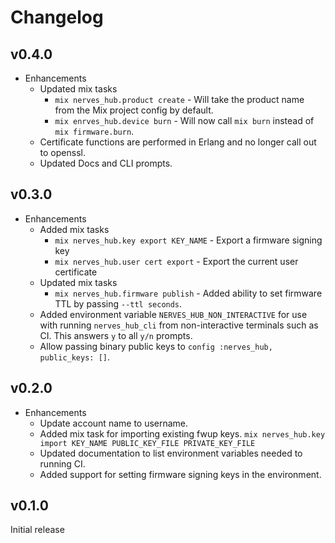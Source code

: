 # Changelog

## v0.4.0

* Enhancements
  * Updated mix tasks
    * `mix nerves_hub.product create` - Will take the product name from the
      Mix project config by default.
    * `mix enrves_hub.device burn` - Will now call `mix burn` instead of
      `mix firmware.burn`.
  * Certificate functions are performed in Erlang and no longer call out to
    openssl.
  * Updated Docs and CLI prompts.

## v0.3.0

* Enhancements
  * Added mix tasks
    * `mix nerves_hub.key export KEY_NAME` - Export a firmware signing key
    * `mix nerves_hub.user cert export` - Export the current user certificate
  * Updated mix tasks
    * `mix nerves_hub.firmware publish` - Added ability to set firmware TTL by
      passing `--ttl seconds`.
  * Added environment variable `NERVES_HUB_NON_INTERACTIVE` for use with running
    `nerves_hub_cli` from non-interactive terminals such as CI. This answers `y`
    to all `y/n` prompts.
  * Allow passing binary public keys to `config :nerves_hub, public_keys: []`.

## v0.2.0

* Enhancements
  * Update account name to username.
  * Added mix task for importing existing fwup keys.
    `mix nerves_hub.key import KEY_NAME PUBLIC_KEY_FILE PRIVATE_KEY_FILE`
  * Updated documentation to list environment variables needed to running CI.
  * Added support for setting firmware signing keys in the environment.

## v0.1.0

Initial release

